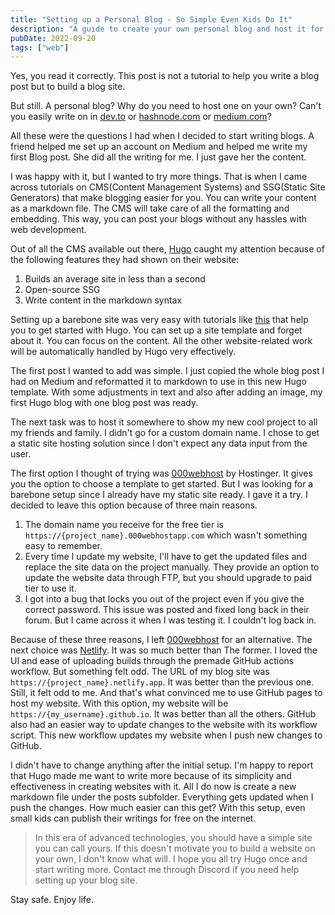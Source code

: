 ```yaml
---
title: "Setting up a Personal Blog - So Simple Even Kids Do It"
description: "A guide to create your own personal blog and host it for free"
pubDate: 2022-09-20
tags: ["web"]
---
```

Yes, you read it correctly. This post is not a tutorial to help you write a blog 
post but to build a blog site.

But still. A personal blog? Why do you need to host one on your own? Can't you 
easily write on in [dev.to](https://www.dev.to) or [hashnode.com](https://hashnode.com/) 
or [medium.com](https://www.medium.com)?

All these were the questions I had when I decided to start writing blogs. A 
friend helped me set up an account on Medium and helped me write my first Blog 
post. She did all the writing for me. I just gave her the content.

I was happy with it, but I wanted to try more things. That is when I came across 
tutorials on CMS(Content Management Systems) and SSG(Static Site Generators) that 
make blogging easier for you. You can write your content as a markdown file. The 
CMS will take care of all the formatting and embedding. This way, you can post 
your blogs without any hassles with web development.

Out of all the CMS available out there, [Hugo](https://gohugo.io/) caught my 
attention because of the following features they had shown on their website:
1. Builds an average site in less than a second
2. Open-source SSG
3. Write content in the markdown syntax

Setting up a barebone site was very easy with tutorials like 
[this](https://youtu.be/927wgzzNMEA) that help you to get started with Hugo. 
You can set up a site template and forget about it. You can focus on the content. 
All the other website-related work will be automatically handled by Hugo very 
effectively.

The first post I wanted to add was simple. I just copied the whole blog post I 
had on Medium and reformatted it to markdown to use in this new Hugo template. 
With some adjustments in text and also after adding an image, my first Hugo blog 
with one blog post was ready.

The next task was to host it somewhere to show my new cool project to all my 
friends and family. I didn't go for a custom domain name. I chose to get a static 
site hosting solution since I don't expect any data input from the user. 

The first option I thought of trying was [000webhost](https://www.000webhost.com/) 
by Hostinger. It gives you the option to choose a template to get started. But I 
was looking for a barebone setup since I already have my static site ready. I 
gave it a try. I decided to leave this option because of three main reasons.
1. The domain name you receive for the free tier is 
`https://{project_name}.000webhostapp.com` which wasn't something easy to remember.
2. Every time I update my website, I'll have to get the updated files and replace 
the site data on the project manually. They provide an option to update the website 
data through FTP, but you should upgrade to paid tier to use it.
3. I got into a bug that locks you out of the project even if you give the 
correct password. This issue was posted and fixed long back in their forum. But 
I came across it when I was testing it. I couldn't log back in.

Because of these three reasons, I left [000webhost](https://www.000webhost.com/) 
for an alternative. The next choice was [Netlify](https://www.netlify.com/). 
It was so much better than The former. I loved the UI and ease of uploading builds 
through the premade GitHub actions workflow. But something felt odd. The URL of 
my blog site was `https://{project_name}.netlify.app`. It was better than the 
previous one. Still, it felt odd to me. And that's what convinced me to use GitHub 
pages to host my website. With this option, my website will be 
`https://{my_username}.github.io`. It was better than all the others. GitHub also 
had an easier way to update changes to the website with its workflow script. This 
new workflow updates my website when I push new changes to GitHub.

I didn't have to change anything after the initial setup. I'm happy to report that 
Hugo made me want to write more because of its simplicity and effectiveness in 
creating websites with it. All I do now is create a new markdown file under the 
posts subfolder. Everything gets updated when I push the changes. How much easier 
can this get? With this setup, even small kids can publish their writings for free 
on the internet.

>In this era of advanced technologies, you should have a simple site you can call 
yours. If this doesn't motivate you to build a website on your own, I don't know 
what will. I hope you all try Hugo once and start writing more. Contact me through 
Discord if you need help setting up your blog site. 

Stay safe. Enjoy life.
